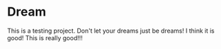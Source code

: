 # Dream
This is a testing project.
Don't let your dreams just be dreams!
I think it is good!
This is really good!!!
